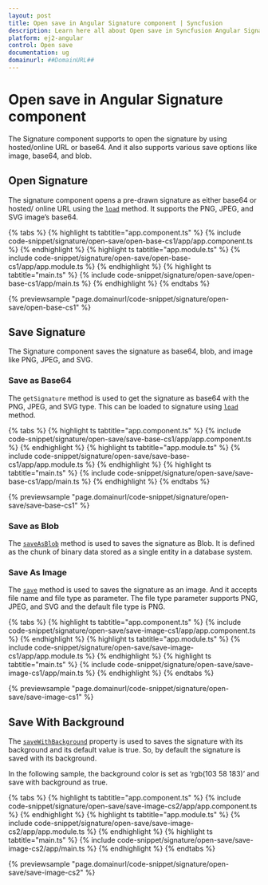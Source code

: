 ```yaml
---
layout: post
title: Open save in Angular Signature component | Syncfusion
description: Learn here all about Open save in Syncfusion Angular Signature component of Syncfusion Essential JS 2 and more.
platform: ej2-angular
control: Open save 
documentation: ug
domainurl: ##DomainURL##
---
```


# Open save in Angular Signature component

The Signature component supports to open the signature by using hosted/online URL or base64. And it also supports various save options like image, base64, and blob.

## Open Signature

The signature component opens a pre-drawn signature as either base64 or hosted/ online URL using the [`load`](https://ej2.syncfusion.com/angular/documentation/api/signature/#load) method. It supports the PNG, JPEG, and SVG image’s base64.

{% tabs %}
{% highlight ts tabtitle="app.component.ts" %}
{% include code-snippet/signature/open-save/open-base-cs1/app/app.component.ts %}
{% endhighlight %}
{% highlight ts tabtitle="app.module.ts" %}
{% include code-snippet/signature/open-save/open-base-cs1/app/app.module.ts %}
{% endhighlight %}
{% highlight ts tabtitle="main.ts" %}
{% include code-snippet/signature/open-save/open-base-cs1/app/main.ts %}
{% endhighlight %}
{% endtabs %}
  
{% previewsample "page.domainurl/code-snippet/signature/open-save/open-base-cs1" %}

## Save Signature

The Signature component saves the signature as base64, blob, and image like PNG, JPEG, and SVG.

### Save as Base64

The `getSignature` method is used to get the signature as base64 with the PNG, JPEG, and SVG type. This can be loaded to signature using [`load`](https://ej2.syncfusion.com/angular/documentation/api/signature/#load) method.

{% tabs %}
{% highlight ts tabtitle="app.component.ts" %}
{% include code-snippet/signature/open-save/save-base-cs1/app/app.component.ts %}
{% endhighlight %}
{% highlight ts tabtitle="app.module.ts" %}
{% include code-snippet/signature/open-save/save-base-cs1/app/app.module.ts %}
{% endhighlight %}
{% highlight ts tabtitle="main.ts" %}
{% include code-snippet/signature/open-save/save-base-cs1/app/main.ts %}
{% endhighlight %}
{% endtabs %}
  
{% previewsample "page.domainurl/code-snippet/signature/open-save/save-base-cs1" %}

### Save as Blob

The [`saveAsBlob`](https://ej2.syncfusion.com/angular/documentation/api/signature/#saveasblob) method is used to saves the signature as Blob. It is defined as the chunk of binary data stored as a single entity in a database system.

### Save As Image

The [`save`](https://ej2.syncfusion.com/angular/documentation/api/signature/#save) method is used to saves the signature as an image. And it accepts file name and file type as parameter. The file type parameter supports PNG, JPEG, and SVG and the default file type is PNG.

{% tabs %}
{% highlight ts tabtitle="app.component.ts" %}
{% include code-snippet/signature/open-save/save-image-cs1/app/app.component.ts %}
{% endhighlight %}
{% highlight ts tabtitle="app.module.ts" %}
{% include code-snippet/signature/open-save/save-image-cs1/app/app.module.ts %}
{% endhighlight %}
{% highlight ts tabtitle="main.ts" %}
{% include code-snippet/signature/open-save/save-image-cs1/app/main.ts %}
{% endhighlight %}
{% endtabs %}
  
{% previewsample "page.domainurl/code-snippet/signature/open-save/save-image-cs1" %}

## Save With Background

The [`saveWithBackground`](https://ej2.syncfusion.com/angular/documentation/api/signature/#savewithbackground) property is used to saves the signature with its background and its default value is true. So, by default the signature is saved with its background.

In the following sample, the background color is set as ‘rgb(103 58 183)’ and save with background as true.

{% tabs %}
{% highlight ts tabtitle="app.component.ts" %}
{% include code-snippet/signature/open-save/save-image-cs2/app/app.component.ts %}
{% endhighlight %}
{% highlight ts tabtitle="app.module.ts" %}
{% include code-snippet/signature/open-save/save-image-cs2/app/app.module.ts %}
{% endhighlight %}
{% highlight ts tabtitle="main.ts" %}
{% include code-snippet/signature/open-save/save-image-cs2/app/main.ts %}
{% endhighlight %}
{% endtabs %}
  
{% previewsample "page.domainurl/code-snippet/signature/open-save/save-image-cs2" %}